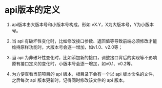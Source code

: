# api版本的定义
1. api版本由大版本号和小版本号构成，形如 vX.Y，X为大版本号，Y为小版本号。

2. 当 api 有破坏性变化时，比如修改接口参数、返回值等导致前端必须修改才能维持原样功能时，大版本号会逐一增加，如v1.0、v2.0等；

3. 当 api 为非破坏性变化时，比如添加新的接口，调整接口背后的实现等不影响原有接口定义的变化时，小版本号会逐一增加，如v0.1、v0.2等。

4. 为方便查看当前项目的 api 版本，根目录下会有一个以 api 版本命名的文件，之后每次 api 版本更新时，记得同时修改该文件的 api 版本。